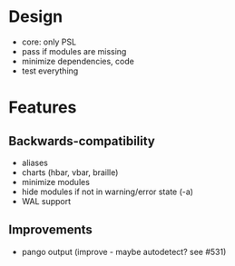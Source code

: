 # Design
- core: only PSL
- pass if modules are missing
- minimize dependencies, code
- test everything

# Features

## Backwards-compatibility
- aliases
- charts (hbar, vbar, braille)
- minimize modules
- hide modules if not in warning/error state (-a)
- WAL support

## Improvements
- pango output (improve - maybe autodetect? see #531)
